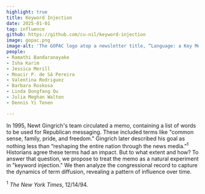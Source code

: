 ```yaml
---
highlight: true
title: Keyword Injection
date: 2025-01-01
tag: influence
github: https://github.com/cu-nil/keyword-injection
image: gopac.png
image-alt: 'The GOPAC logo atop a newsletter title, “Language: a Key Mechanism for Control”'
people:
- Ramathi Bandaranayake
- Isha Karim
- Jessica Merill
- Moacir P. de Sá Pereira
- Valentina Rodriguez
- Barbara Roskosa
- Linda Dongfang Qu
- Julia Meghan Walton
- Dennis Yi Tenen

---
```


In 1995, Newt Gingrich's team circulated a memo, containing a list of words to be used for
Republican messaging. These included terms like "common sense, family, pride, and freedom."
Gingrich later described his goal as nothing less than “reshaping the entire nation through the
news media.”<sup>1</sup>  Historians agree these terms had an impact. But to what
extent and how? To answer that question, we propose to treat the memo as a natural experiment
in "keyword injection." We then analyze the congressional record to capture the dynamics of
term diffusion, revealing a pattern of influence over time.

<sup>1</sup> *The New York Times*, 12/14/94.
